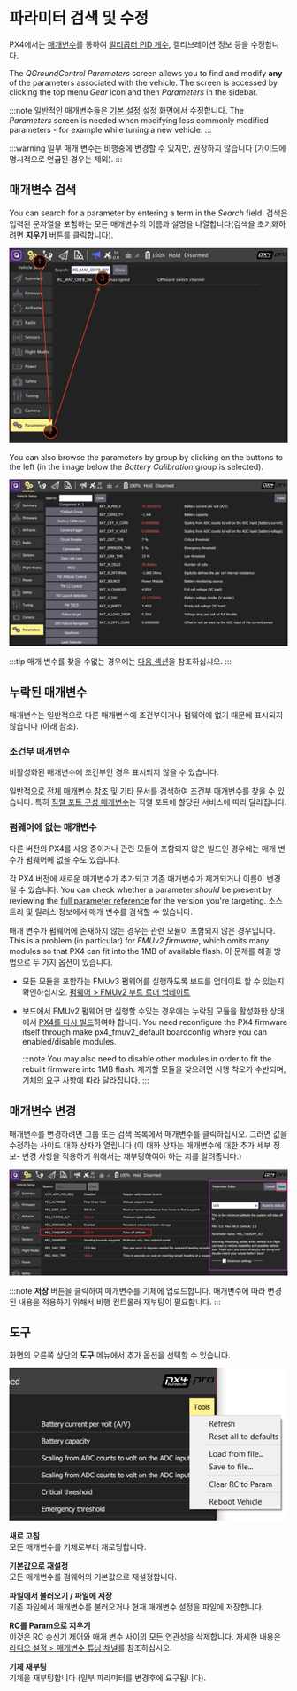 # 파라미터 검색 및 수정

PX4에서는 [매개변수](../advanced_config/parameter_reference.md)를 통하여 [멀티콥터 PID 계수](../config_mc/pid_tuning_guide_multicopter.md), 캘리브레이션 정보 등을 수정합니다.

The _QGroundControl Parameters_ screen allows you to find and modify **any** of the parameters associated with the vehicle. The screen is accessed by clicking the top menu _Gear_ icon and then _Parameters_ in the sidebar.

:::note
일반적인 매개변수들은 [기본 설정](../config/README.md) 설정 화면에서 수정합니다. The _Parameters_ screen is needed when modifying less commonly modified parameters - for example while tuning a new vehicle.
:::

:::warning
일부 매개 변수는 비행중에 변경할 수 있지만, 권장하지 않습니다 (가이드에 명시적으로 언급된 경우는 제외).
:::

<a id="finding"></a>

## 매개변수 검색

You can search for a parameter by entering a term in the _Search_ field. 검색은 입력된 문자열을 포함하는 모든 매개변수의 이름과 설명을 나열합니다(검색을 초기화하려면 **지우기** 버튼를 클릭합니다).

![매개변수 검색](../../assets/qgc/setup/parameters/parameters_search.jpg)

You can also browse the parameters by group by clicking on the buttons to the left (in the image below the _Battery Calibration_ group is selected).

![매개변수 화면](../../assets/qgc/setup/parameters/parameters_px4.jpg)

:::tip
매개 변수를 찾을 수없는 경우에는 [다음 섹션](#missing)을 참조하십시오.
:::

<a id="missing"></a>

## 누락된 매개변수

매개변수는 일반적으로 다른 매개변수에 조건부이거나 펌웨어에 없기 때문에 표시되지 않습니다 (아래 참조).

### 조건부 매개변수

비활성화된 매개변수에 조건부인 경우 표시되지 않을 수 있습니다.

일반적으로 [전체 매개변수 참조](../advanced_config/parameter_reference.md) 및 기타 문서를 검색하여 조건부 매개변수를 찾을 수 있습니다. 특히 [직렬 포트 구성 매개변수](../peripherals/serial_configuration.md)는 직렬 포트에 할당된 서비스에 따라 달라집니다.

### 펌웨어에 없는 매개변수

다른 버전의 PX4를 사용 중이거나 관련 모듈이 포함되지 않은 빌드인 경우에는 매개 변수가 펌웨어에 없을 수도 있습니다.

각 PX4 버전에 새로운 매개변수가 추가되고 기존 매개변수가 제거되거나 이름이 변경될 수 있습니다. You can check whether a parameter _should_ be present by reviewing the [full parameter reference](../advanced_config/parameter_reference.md) for the version you're targeting. 소스 트리 및 릴리스 정보에서 매개 변수를 검색할 수 있습니다.

매개 변수가 펌웨어에 존재하지 않는 경우는 관련 모듈이 포함되지 않은 경우입니다. This is a problem (in particular) for _FMUv2 firmware_, which omits many modules so that PX4 can fit into the 1MB of available flash. 이 문제를 해결 방법으로 두 가지 옵션이 있습니다.

- 모든 모듈을 포함하는 FMUv3 펌웨어를 실행하도록 보드를 업데이트 할 수 있는지 확인하십시오. [펌웨어 > FMUv2 부트 로더 업데이트](../config/firmware.md#bootloader)
- 보드에서 FMUv2 펌웨어 만 실행할 수있는 경우에는 누락된 모듈을 활성화한 상태에서 [PX4를 다시 빌드](../dev_setup/building_px4.md)하여야 합니다. You need reconfigure the PX4 firmware itself through make px4_fmuv2_default boardconfig where you can enabled/disable modules.

  :::note
You may also need to disable other modules in order to fit the rebuilt firmware into 1MB flash.
제거할 모듈을 찾으려면 시행 착오가 수반되며, 기체의 요구 사항에 따라 달라집니다.
:::

<a id="changing"></a>

## 매개변수 변경

매개변수를 변경하려면 그룹 또는 검색 목록에서 매개변수를 클릭하십시오. 그러면 값을 수정하는 사이드 대화 상자가 열립니다 (이 대화 상자는 매개변수에 대한 추가 세부 정보- 변경 사항을 적용하기 위해서는 재부팅하여야 하는 지를 알려줍니다.)

![매개변수 값의 변경](../../assets/qgc/setup/parameters/parameters_changing.png)

:::note
**저장** 버튼을 클릭하여 매개변수를 기체에 업로드합니다. 매개변수에 따라 변경된 내용을 적용하기 위해서 비행 컨트롤러 재부팅이 필요합니다.
:::

## 도구

화면의 오른쪽 상단의 **도구** 메뉴에서 추가 옵션을 선택할 수 있습니다.

![도구 메뉴](../../assets/qgc/setup/parameters/parameters_tools_menu.png)

**새로 고침** <br />모든 매개변수를 기체로부터 재로딩합니다.

**기본값으로 재설정** <br />모든 매개변수를 펌웨어의 기본값으로 재설정합니다.

**파일에서 불러오기 / 파일에 저장** <br />기존 파일에서 매개변수를 불러오거나 현재 매개변수 설정을 파일에 저장합니다.

**RC를 Param으로 지우기** <br />이것은 RC 송신기 제어와 매개 변수 사이의 모든 연관성을 삭제합니다. 자세한 내용은 [라디오 설정 > 매개변수 튜닝 채널](../config/radio.md#param-tuning-channels)를 참조하십시오.

**기체 재부팅** <br />기체을 재부팅합니다 (일부 파라미터를 변경후에 요구됩니다).
